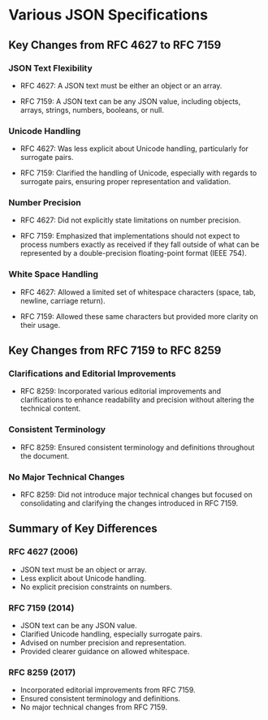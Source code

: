# Various JSON Specifications

## Key Changes from RFC 4627 to RFC 7159

### JSON Text Flexibility

- RFC 4627: A JSON text must be either an object or an array.

- RFC 7159: A JSON text can be any JSON value, including objects, arrays, strings, numbers, booleans, or null.

### Unicode Handling

- RFC 4627: Was less explicit about Unicode handling, particularly for surrogate pairs.

- RFC 7159: Clarified the handling of Unicode, especially with regards to surrogate pairs, ensuring proper representation and validation.

### Number Precision

- RFC 4627: Did not explicitly state limitations on number precision.

- RFC 7159: Emphasized that implementations should not expect to process numbers exactly as received if they fall outside of what can be represented by a double-precision floating-point format (IEEE 754).

### White Space Handling

- RFC 4627: Allowed a limited set of whitespace characters (space, tab, newline, carriage return).

- RFC 7159: Allowed these same characters but provided more clarity on their usage.

## Key Changes from RFC 7159 to RFC 8259

### Clarifications and Editorial Improvements

- RFC 8259: Incorporated various editorial improvements and clarifications to enhance readability and precision without altering the technical content.

### Consistent Terminology

- RFC 8259: Ensured consistent terminology and definitions throughout the document.

### No Major Technical Changes

- RFC 8259: Did not introduce major technical changes but focused on consolidating and clarifying the changes introduced in RFC 7159.

## Summary of Key Differences

### RFC 4627 (2006)

- JSON text must be an object or array.
- Less explicit about Unicode handling.
- No explicit precision constraints on numbers.

### RFC 7159 (2014)

- JSON text can be any JSON value.
- Clarified Unicode handling, especially surrogate pairs.
- Advised on number precision and representation.
- Provided clearer guidance on allowed whitespace.

### RFC 8259 (2017)

- Incorporated editorial improvements from RFC 7159.
- Ensured consistent terminology and definitions.
- No major technical changes from RFC 7159.
